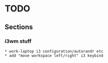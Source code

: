 # TODO

## Sections

### i3wm stuff

    * work-laptop i3 configuration/autorandr etc
    * add "move workspace left/right" i3 keybind
